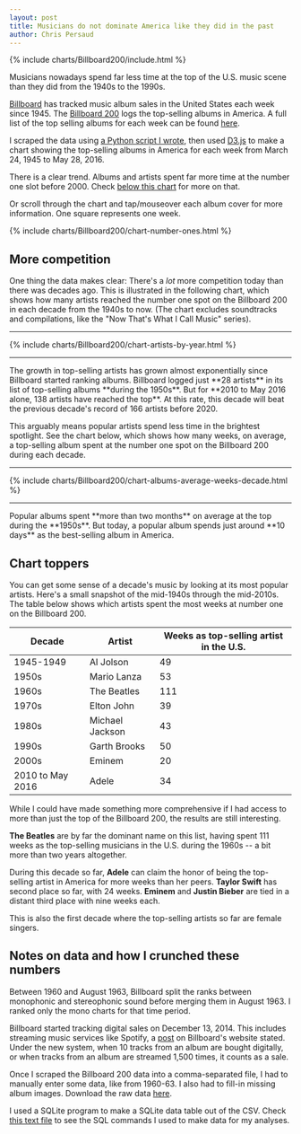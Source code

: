 ```yaml
---
layout: post
title: Musicians do not dominate America like they did in the past
author: Chris Persaud
---
```


{% include charts/Billboard200/include.html %}

Musicians nowadays spend far less time at the top of the U.S. music scene than they did from the 1940s to the 1990s.

<a href="http://billboard.com" target="_blank">Billboard</a> has tracked music album sales in the United States each week since 1945. The <a href="http://www.billboard.com/charts/billboard-200" target="_blank">Billboard 200</a> logs the top-selling albums in America. A full list of the top selling albums for each week can be found <a href="https://en.wikipedia.org/wiki/List_of_Billboard_200_number-one_albums" target="_blank">here</a>. 

I scraped the data using <a href="https://github.com/chrismp/Billboard200-top-scanner" target="_blank">a Python script I wrote</a>, then used <a href="https://d3js.org/">D3.js</a> to make a chart showing the top-selling albums in America for each week from March 24, 1945 to May 28, 2016.

There is a clear trend. Albums and artists spent far more time at the number one slot before 2000. Check <a href="#below-chart">below this chart</a> for more on that.

Or scroll through the chart and tap/mouseover each album cover for more information. One square represents one week.

{% include charts/Billboard200/chart-number-ones.html %}

<a name="below-chart"></a>

## More competition ##

One thing the data makes clear: There's a *lot* more competition today than there was decades ago. This is illustrated in the following chart, which shows how many artists reached the number one spot on the Billboard 200 in each decade from the 1940s to now. (The chart excludes soundtracks and compilations, like the "Now That's What I Call Music" series).

<hr>
{% include charts/Billboard200/chart-artists-by-year.html %}
<hr>
The growth in top-selling artists has grown almost exponentially since Billboard started ranking albums. Billboard logged just **28 artists** in its list of top-selling albums **during the 1950s**. But for **2010 to May 2016 alone, 138 artists have reached the top**. At this rate, this decade will beat the previous decade's record of 166 artists before 2020.

This arguably means popular artists spend less time in the brightest spotlight. See the chart below, which shows how many weeks, on average, a top-selling album spent at the number one spot on the Billboard 200 during each decade.
<hr>
{% include charts/Billboard200/chart-albums-average-weeks-decade.html %}
<hr>
Popular albums spent **more than two months** on average at the top during the **1950s**. But today, a popular album spends just around **10 days** as the best-selling album in America. 

## Chart toppers ##

You can get some sense of a decade's music by looking at its most popular artists. Here's a small snapshot of the mid-1940s through the mid-2010s. The table below shows which artists spent the most weeks at number one on the Billboard 200.

| **Decade**           | **Artist**          | **Weeks as top-selling artist in the U.S.** |
|------------------|-----------------|-----------------------------------------|
| 1945-1949        | Al Jolson       | 49                                      |
| 1950s            | Mario Lanza     | 53                                      |
| 1960s            | The Beatles     | 111                                     |
| 1970s            | Elton John      | 39                                      |
| 1980s            | Michael Jackson | 43                                      |
| 1990s            | Garth Brooks    | 50                                      |
| 2000s            | Eminem          | 20                                      |
| 2010 to May 2016 | Adele           | 34                                      |

While I could have made something more comprehensive if I had access to more than just the top of the Billboard 200, the results are still interesting. 

**The Beatles** are by far the dominant name on this list, having spent 111 weeks as the top-selling musicians in the U.S. during the 1960s -- a bit more than two years altogether.

During this decade so far, **Adele** can claim the honor of being the top-selling artist in America for more weeks than her peers. **Taylor Swift** has second place so far, with 24 weeks. **Eminem** and **Justin Bieber** are tied in a distant third place with nine weeks each.

This is also the first decade where the top-selling artists so far are female singers.

## Notes on data and how I crunched these numbers

Between 1960 and August 1963, Billboard split the ranks between monophonic and stereophonic sound before merging them in August 1963. I ranked only the mono charts for that time period. 

Billboard started tracking digital sales on December 13, 2014. This includes streaming music services like Spotify, a <a href="http://www.billboard.com/articles/columns/chart-beat/6320099/billboard-200-makeover-streams-digital-tracks">post</a> on Billboard's website stated. Under the new system, when 10 tracks from an album are bought digitally, or when tracks from an album are streamed 1,500 times, it counts as a sale.

Once I scraped the Billboard 200 data into a comma-separated file, I had to manually enter some data, like from 1960-63. I also had to fill-in missing album images. Download the raw data <a href="{{site.baseurl}}/public/datasets/BillboardCharts/ArtistsByDecade.csv">here</a>. 

I used a SQLite program to make a SQLite data table out of the CSV. Check <a href="{{site.baseurl}}/public/datasets/BillboardCharts/SQLite commands.txt"> this text file</a> to see the SQL commands I used to make data for my analyses.